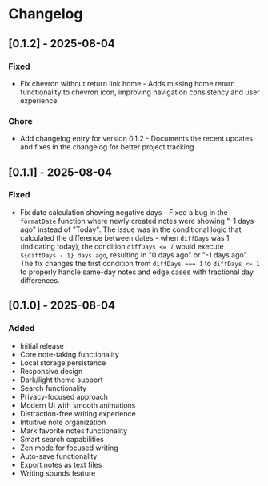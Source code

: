 # Changelog

## [0.1.2] - 2025-08-04

### Fixed

- Fix chevron without return link home - Adds missing home return functionality to chevron icon, improving navigation consistency and user experience

### Chore

- Add changelog entry for version 0.1.2 - Documents the recent updates and fixes in the changelog for better project tracking

## [0.1.1] - 2025-08-04

### Fixed

- Fix date calculation showing negative days - Fixed a bug in the `formatDate` function where newly created notes were showing "-1 days ago" instead of "Today". The issue was in the conditional logic that calculated the difference between dates - when `diffDays` was 1 (indicating today), the condition `diffDays <= 7` would execute `${diffDays - 1} days ago`, resulting in "0 days ago" or "-1 days ago". The fix changes the first condition from `diffDays === 1` to `diffDays <= 1` to properly handle same-day notes and edge cases with fractional day differences.

## [0.1.0] - 2025-08-04

### Added

- Initial release
- Core note-taking functionality
- Local storage persistence
- Responsive design
- Dark/light theme support
- Search functionality
- Privacy-focused approach
- Modern UI with smooth animations
- Distraction-free writing experience
- Intuitive note organization
- Mark favorite notes functionality
- Smart search capabilities
- Zen mode for focused writing
- Auto-save functionality
- Export notes as text files
- Writing sounds feature
